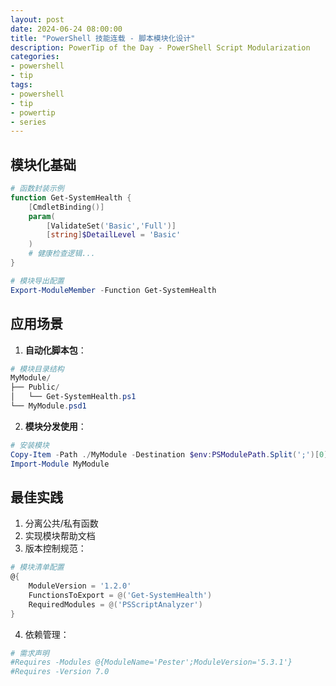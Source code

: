 ```yaml
---
layout: post
date: 2024-06-24 08:00:00
title: "PowerShell 技能连载 - 脚本模块化设计"
description: PowerTip of the Day - PowerShell Script Modularization
categories:
- powershell
- tip
tags:
- powershell
- tip
- powertip
- series
---
```


## 模块化基础

```powershell
# 函数封装示例
function Get-SystemHealth {
    [CmdletBinding()]
    param(
        [ValidateSet('Basic','Full')]
        [string]$DetailLevel = 'Basic'
    )
    # 健康检查逻辑...
}

# 模块导出配置
Export-ModuleMember -Function Get-SystemHealth
```

## 应用场景
1. **自动化脚本包**：
```powershell
# 模块目录结构
MyModule/
├── Public/
│   └── Get-SystemHealth.ps1
└── MyModule.psd1
```

2. **模块分发使用**：
```powershell
# 安装模块
Copy-Item -Path ./MyModule -Destination $env:PSModulePath.Split(';')[0] -Recurse
Import-Module MyModule
```

## 最佳实践
1. 分离公共/私有函数
2. 实现模块帮助文档
3. 版本控制规范：
```powershell
# 模块清单配置
@{
    ModuleVersion = '1.2.0'
    FunctionsToExport = @('Get-SystemHealth')
    RequiredModules = @('PSScriptAnalyzer')
}
```

4. 依赖管理：
```powershell
# 需求声明
#Requires -Modules @{ModuleName='Pester';ModuleVersion='5.3.1'}
#Requires -Version 7.0
```